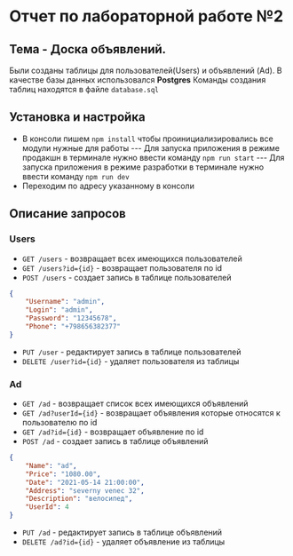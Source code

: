 # Отчет по лабораторной работе №2

## Тема - **Доска объявлений**.
Были созданы таблицы для пользователей(Users) и объявлений (Ad).
В качестве базы данных использовался **Postgres**
Команды создания таблиц находятся в файле `database.sql`    

## Установка и настройка
- В консоли пишем `npm install` чтобы проинициализировались все модули нужные для работы
--- Для запуска приложения в режиме продакшн в терминале нужно ввести команду `npm run start`
--- Для запуска приложения в режиме разработки в терминале нужно ввести команду `npm run dev`
- Переходим по адресу указанному в консоли

## Описание запросов
### Users
- `GET /users` - возвращает всех имеющихся пользователей
- `GET /users?id={id}` - возвращает пользователя по id 
- `POST /users` - создает запись в таблице пользователей
```json
{
    "Username": "admin",
    "Login": "admin",
    "Password": "12345678",
    "Phone": "+798656382377"
}
``` 
- `PUT /user` - редактирует запись в таблице пользователей
- `DELETE /user?id={id}` - удаляет пользователя из таблицы
### Ad
- `GET /ad` - возвращает список всех имеющихся объявлений
- `GET /ad?userId={id}` - возвращает объявления которые относятся к пользователю по id
- `GET /ad?id={id}` - возвращает объявление по id
- `POST /ad` - создает запись в таблице объявлений
```json
{
    "Name": "ad",
    "Price": "1080.00",
    "Date": "2021-05-14 21:00:00",
    "Address": "severny venec 32",
    "Description": "велосипед",
    "UserId": 4
}
``` 
- `PUT /ad` - редактирует запись в таблице объявлений
- `DELETE /ad?id={id}` - удаляет объявление из таблицы